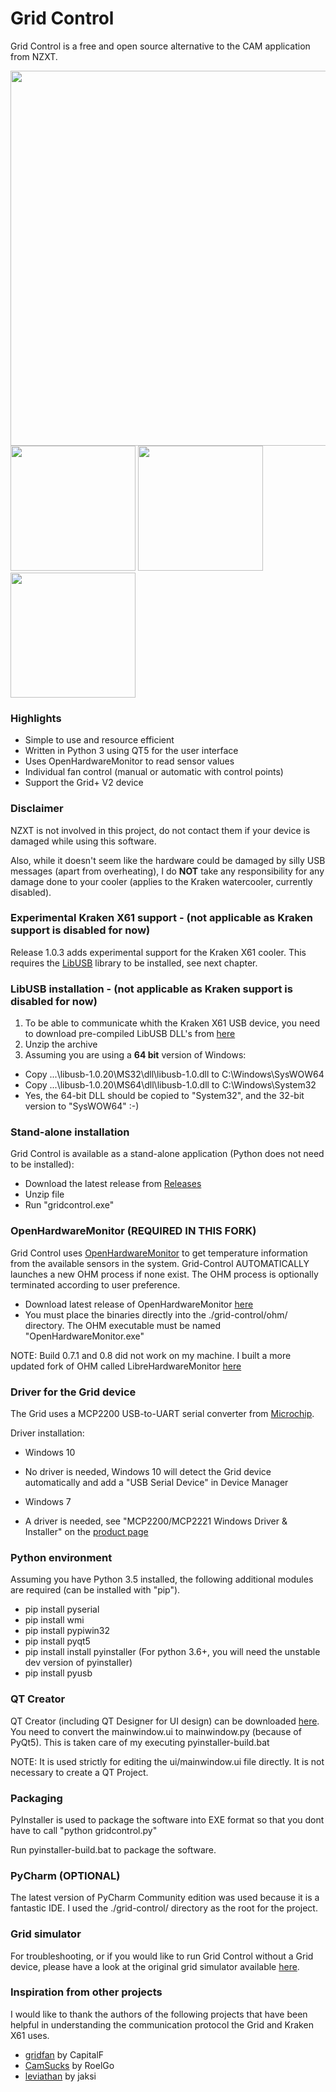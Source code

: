 # Grid Control
Grid Control is a free and open source alternative to the CAM application from NZXT.

<img src="https://github.com/akej74/grid-control/blob/master/screenshots/screenshot_1.png" width="600">

<img src="https://github.com/akej74/grid-control/blob/master/screenshots/screenshot_2.png" width="200">
<img src="https://github.com/akej74/grid-control/blob/master/screenshots/screenshot_3.png" width="200">
<img src="https://github.com/akej74/grid-control/blob/master/screenshots/screenshot_4.png" width="200">

### Highlights
- Simple to use and resource efficient
- Written in Python 3 using QT5 for the user interface
- Uses OpenHardwareMonitor to read sensor values
- Individual fan control (manual or automatic with control points)
- Support the Grid+ V2 device

### Disclaimer
NZXT is not involved in this project, do not contact them if your device is damaged while using this software.

Also, while it doesn't seem like the hardware could be damaged by silly USB messages (apart from overheating), I do **NOT** take any responsibility for any damage done to your cooler (applies to the Kraken watercooler, currently disabled).

### Experimental Kraken X61 support - (not applicable as Kraken support is disabled for now)
Release 1.0.3 adds experimental support for the Kraken X61 cooler. This requires the [LibUSB](http://libusb.info/) library to be installed, see next chapter.

### LibUSB installation - (not applicable as Kraken support is disabled for now)
1. To be able to communicate whith the Kraken X61 USB device, you need to download pre-compiled LibUSB DLL's from [here](https://sourceforge.net/projects/libusb/files/libusb-1.0/libusb-1.0.20/libusb-1.0.20.7z/download)
2. Unzip the archive
3. Assuming you are using a **64 bit** version of Windows:
 - Copy ...\libusb-1.0.20\MS32\dll\libusb-1.0.dll to C:\Windows\SysWOW64
 - Copy ...\libusb-1.0.20\MS64\dll\libusb-1.0.dll to C:\Windows\System32
 - Yes, the 64-bit DLL should be copied to "System32", and the 32-bit version to "SysWOW64" :-)

### Stand-alone installation
Grid Control is available as a stand-alone application (Python does not need to be installed):
- Download the latest release from [Releases](https://github.com/akej74/grid-control/releases)
- Unzip file
- Run "gridcontrol.exe"

### OpenHardwareMonitor (REQUIRED IN THIS FORK)
Grid Control uses [OpenHardwareMonitor](https://github.com/openhardwaremonitor/openhardwaremonitor) to get temperature information from the available sensors in the system. Grid-Control AUTOMATICALLY launches a new OHM process if none exist. The OHM process is optionally terminated according to user preference.

- Download latest release of OpenHardwareMonitor [here](http://openhardwaremonitor.org/files/openhardwaremonitor-v0.8.0-beta.zip)
- You must place the binaries directly into the ./grid-control/ohm/ directory. The OHM executable must be named "OpenHardwareMonitor.exe"

NOTE: Build 0.7.1 and 0.8 did not work on my machine. I built a more updated fork of OHM called LibreHardwareMonitor [here](https://github.com/LibreHardwareMonitor/LibreHardwareMonitor)

### Driver for the Grid device
The Grid uses a MCP2200 USB-to-UART serial converter from [Microchip](http://www.microchip.com/wwwproducts/en/en546923).

Driver installation:
- Windows 10
 - No driver is needed, Windows 10 will detect the Grid device automatically and add a "USB Serial Device" in Device Manager
 
- Windows 7
 - A driver is needed, see "MCP2200/MCP2221 Windows Driver & Installer" on the [product page](http://www.microchip.com/wwwproducts/en/en546923)
 
### Python environment
Assuming you have Python 3.5 installed, the following additional modules are required (can be installed with "pip").
- pip install pyserial
- pip install wmi
- pip install pypiwin32
- pip install pyqt5
- pip install install pyinstaller (For python 3.6+, you will need the unstable dev version of pyinstaller)
- pip install pyusb

### QT Creator
QT Creator (including QT Designer for UI design) can be downloaded [here](https://www.qt.io/download-open-source/).
You need to convert the mainwindow.ui to mainwindow.py (because of PyQt5). This is taken care of my executing pyinstaller-build.bat

NOTE: It is used strictly for editing the ui/mainwindow.ui file directly. It is not necessary to create a QT Project.

### Packaging
PyInstaller is used to package the software into EXE format so that you dont have to call "python gridcontrol.py"

Run pyinstaller-build.bat to package the software.

### PyCharm (OPTIONAL)
The latest version of PyCharm Community edition was used because it is a fantastic IDE.
I used the ./grid-control/ directory as the root for the project.

### Grid simulator
For troubleshooting, or if you would like to run Grid Control without a Grid device, please have a look at the original grid simulator available [here](https://github.com/akej74/grid-simulator).
 
### Inspiration from other projects
I would like to thank the authors of the following projects that have been helpful in understanding the communication protocol the Grid and Kraken X61 uses.
- [gridfan](https://github.com/CapitalF/gridfan) by CapitalF
- [CamSucks](https://github.com/RoelGo/CamSucks) by RoelGo
- [leviathan](https://github.com/jaksi/leviathan) by jaksi

